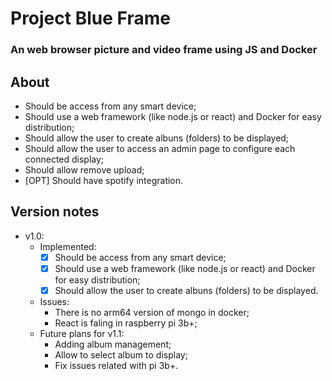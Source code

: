 # Project Blue Frame
### An web browser picture and video frame using JS and Docker

## About

* Should be access from any smart device;
* Should use a web framework (like node.js or react) and Docker for easy distribution;
* Should allow the user to create albuns (folders) to be displayed;
* Should allow the user to access an admin page to configure each connected display;
* Should allow remove upload;
* [OPT] Should have spotify integration.

## Version notes

* v1.0:
  * Implemented:
    * [x] Should be access from any smart device;
    * [x] Should use a web framework (like node.js or react) and Docker for easy distribution;
    * [x] Should allow the user to create albuns (folders) to be displayed.
  * Issues:
    * There is no arm64 version of mongo in docker;
    * React is faling in raspberry pi 3b+;
  * Future plans for v1.1:
    * Adding album management;
    * Allow to select album to display;
    * Fix issues related with pi 3b+.

